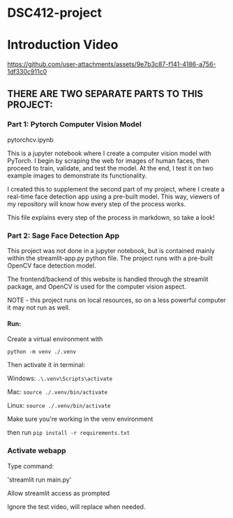 # DSC412-project

# Introduction Video

https://github.com/user-attachments/assets/9e7b3c87-f141-4186-a756-1df330c911c0

## THERE ARE TWO SEPARATE PARTS TO THIS PROJECT:

### Part 1: Pytorch Computer Vision Model

pytorchcv.ipynb

This is a jupyter notebook where I create a computer vision model with PyTorch. I begin by scraping the web for images of human faces, then proceed to train, validate, and test the model. At the end, I test it on two example images to demonstrate its functionality.

I created this to supplement the second part of my project, where I create a real-time face detection app using a pre-built model. This way, viewers of my repository will know how every step of the process works.

This file explains every step of the process in markdown, so take a look!

### Part 2: Sage Face Detection App

This project was not done in a jupyter notebook, but is contained mainly within the streamlit-app.py python file. The project runs with a pre-built OpenCV face detection model.

The frontend/backend of this website is handled through the streamlit package, and OpenCV is used for the computer vision aspect.

NOTE - this project runs on local resources, so on a less powerful computer it may not run as well.

#### Run:

Create a virtual environment with

`python -m venv ./.venv`

Then activate it in terminal:

Windows: `.\.venv\Scripts\activate`

Mac: `source ./.venv/bin/activate`

Linux: `source ./.venv/bin/activate`

Make sure you're working in the venv environment

then run `pip install -r requirements.txt`

### Activate webapp

Type command:

'streamlit run main.py'

Allow streamlit access as prompted

Ignore the test video, will replace when needed.
